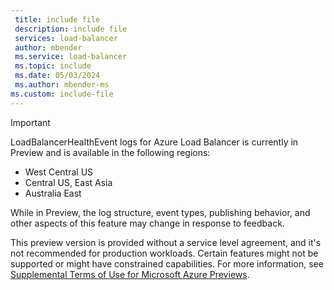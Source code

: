 ```yaml
---
 title: include file
 description: include file
 services: load-balancer
 author: mbender
 ms.service: load-balancer
 ms.topic: include
 ms.date: 05/03/2024
 ms.author: mbender-ms
ms.custom: include-file
---
```


> [!IMPORTANT]
> LoadBalancerHealthEvent logs for Azure Load Balancer is currently in Preview and is available in the following regions:
> 
> - West Central US
> - Central US, East Asia
> - Australia East
> 
> While in Preview, the log structure, event types, publishing behavior, and other aspects of this feature may change in response to feedback.
>
> This preview version is provided without a service level agreement, and it's not recommended for production workloads. Certain features might not be supported or might have constrained capabilities.
> For more information, see [Supplemental Terms of Use for Microsoft Azure Previews](https://azure.microsoft.com/support/legal/preview-supplemental-terms/).
